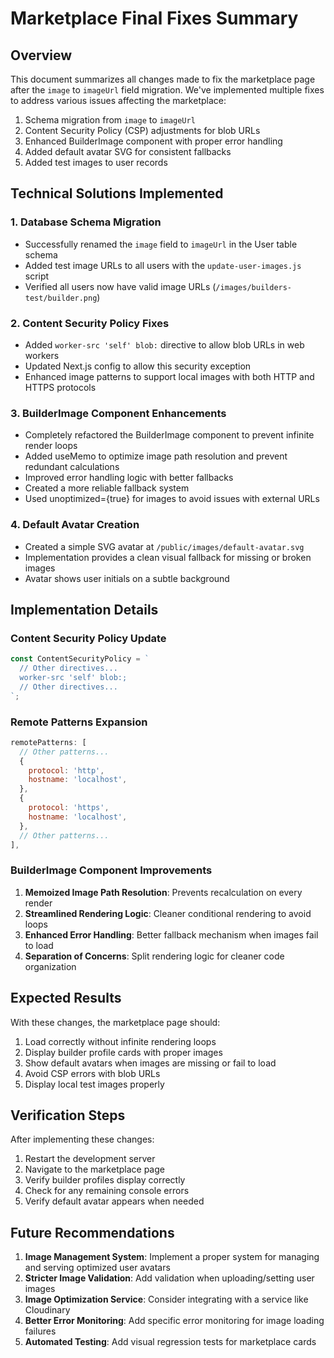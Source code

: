 # Marketplace Final Fixes Summary

## Overview

This document summarizes all changes made to fix the marketplace page after the `image` to `imageUrl` field migration. We've implemented multiple fixes to address various issues affecting the marketplace:

1. Schema migration from `image` to `imageUrl`
2. Content Security Policy (CSP) adjustments for blob URLs
3. Enhanced BuilderImage component with proper error handling
4. Added default avatar SVG for consistent fallbacks
5. Added test images to user records

## Technical Solutions Implemented

### 1. Database Schema Migration

- Successfully renamed the `image` field to `imageUrl` in the User table schema
- Added test image URLs to all users with the `update-user-images.js` script
- Verified all users now have valid image URLs (`/images/builders-test/builder.png`)

### 2. Content Security Policy Fixes

- Added `worker-src 'self' blob:` directive to allow blob URLs in web workers
- Updated Next.js config to allow this security exception
- Enhanced image patterns to support local images with both HTTP and HTTPS protocols

### 3. BuilderImage Component Enhancements

- Completely refactored the BuilderImage component to prevent infinite render loops
- Added useMemo to optimize image path resolution and prevent redundant calculations
- Improved error handling logic with better fallbacks
- Created a more reliable fallback system
- Used unoptimized={true} for images to avoid issues with external URLs

### 4. Default Avatar Creation

- Created a simple SVG avatar at `/public/images/default-avatar.svg`
- Implementation provides a clean visual fallback for missing or broken images
- Avatar shows user initials on a subtle background

## Implementation Details

### Content Security Policy Update

```javascript
const ContentSecurityPolicy = `
  // Other directives...
  worker-src 'self' blob:;
  // Other directives...
`;
```

### Remote Patterns Expansion

```javascript
remotePatterns: [
  // Other patterns...
  {
    protocol: 'http',
    hostname: 'localhost',
  },
  {
    protocol: 'https',
    hostname: 'localhost',
  },
  // Other patterns...
],
```

### BuilderImage Component Improvements

1. **Memoized Image Path Resolution**: Prevents recalculation on every render
2. **Streamlined Rendering Logic**: Cleaner conditional rendering to avoid loops
3. **Enhanced Error Handling**: Better fallback mechanism when images fail to load
4. **Separation of Concerns**: Split rendering logic for cleaner code organization

## Expected Results

With these changes, the marketplace page should:

1. Load correctly without infinite rendering loops
2. Display builder profile cards with proper images
3. Show default avatars when images are missing or fail to load
4. Avoid CSP errors with blob URLs
5. Display local test images properly

## Verification Steps

After implementing these changes:

1. Restart the development server
2. Navigate to the marketplace page
3. Verify builder profiles display correctly
4. Check for any remaining console errors
5. Verify default avatar appears when needed

## Future Recommendations

1. **Image Management System**: Implement a proper system for managing and serving optimized user avatars
2. **Stricter Image Validation**: Add validation when uploading/setting user images
3. **Image Optimization Service**: Consider integrating with a service like Cloudinary
4. **Better Error Monitoring**: Add specific error monitoring for image loading failures
5. **Automated Testing**: Add visual regression tests for marketplace cards